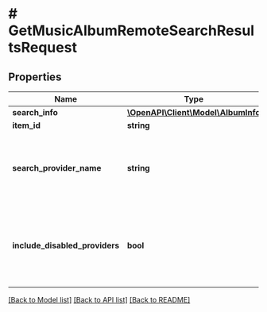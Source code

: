 # # GetMusicAlbumRemoteSearchResultsRequest

## Properties

Name | Type | Description | Notes
------------ | ------------- | ------------- | -------------
**search_info** | [**\OpenAPI\Client\Model\AlbumInfo**](AlbumInfo.md) |  | [optional]
**item_id** | **string** |  | [optional]
**search_provider_name** | **string** | Gets or sets the provider name to search within if set. | [optional]
**include_disabled_providers** | **bool** | Gets or sets a value indicating whether disabled providers should be included. | [optional]

[[Back to Model list]](../../README.md#models) [[Back to API list]](../../README.md#endpoints) [[Back to README]](../../README.md)

